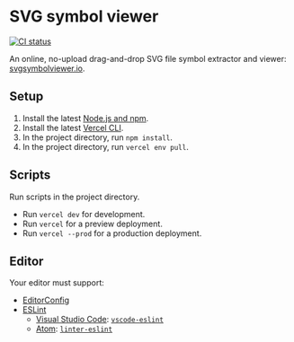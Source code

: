 # SVG symbol viewer

[![CI status](https://github.com/jaydenseric/svg-symbol-viewer/workflows/CI/badge.svg)](https://github.com/jaydenseric/svg-symbol-viewer/actions)

An online, no-upload drag-and-drop SVG file symbol extractor and viewer: [svgsymbolviewer.io](https://svgsymbolviewer.io).

## Setup

1.  Install the latest [Node.js and npm](https://npmjs.com/get-npm).
2.  Install the latest [Vercel CLI](https://vercel.com/download).
3.  In the project directory, run `npm install`.
4.  In the project directory, run `vercel env pull`.

## Scripts

Run scripts in the project directory.

- Run `vercel dev` for development.
- Run `vercel` for a preview deployment.
- Run `vercel --prod` for a production deployment.

## Editor

Your editor must support:

- [EditorConfig](https://editorconfig.org)
- [ESLint](https://eslint.org)
  - [Visual Studio Code](https://code.visualstudio.com): [`vscode-eslint`](https://marketplace.visualstudio.com/items?itemName=dbaeumer.vscode-eslint)
  - [Atom](https://atom.io): [`linter-eslint`](https://atom.io/packages/linter-eslint)
